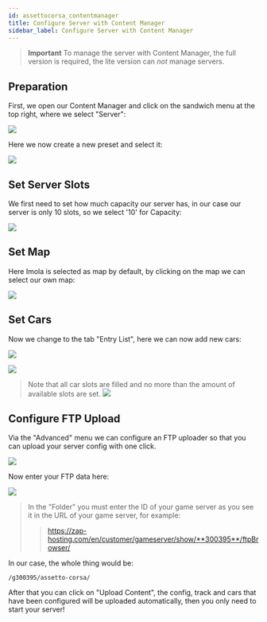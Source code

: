 ```yaml
---
id: assettocorsa_contentmanager
title: Configure Server with Content Manager
sidebar_label: Configure Server with Content Manager
---
```



> **Important** To manage the server with Content Manager, the full version is required, the lite version can *not* manage servers.


## Preparation

First, we open our Content Manager and click on the sandwich menu at the top right, where we select "Server":

![](https://screensaver01.zap-hosting.com/index.php/s/BDGw7TkYT286qgF/preview)

Here we now create a new preset and select it:

![](https://screensaver01.zap-hosting.com/index.php/s/dG7AsDiRKDzDCkn/preview)

## Set Server Slots

We first need to set how much capacity our server has, in our case our server is only 10 slots, so we select '10' for Capacity:

![](https://screensaver01.zap-hosting.com/index.php/s/H44SCCYFgRPeasG/preview)

## Set Map

Here Imola is selected as map by default, by clicking on the map we can select our own map:

![](https://screensaver01.zap-hosting.com/index.php/s/RcjefNi3Xi4emZR/preview)


## Set Cars

Now we change to the tab "Entry List", here we can now add new cars:

![](https://screensaver01.zap-hosting.com/index.php/s/HnHL2s6yTXb2aCn/preview)

![](https://screensaver01.zap-hosting.com/index.php/s/R5KpGwAEAm8La2J/preview)


> Note that all car slots are filled and no more than the amount of available slots are set.
> ![](https://screensaver01.zap-hosting.com/index.php/s/RcJpb7MSd65zLf7/preview)

## Configure FTP Upload

Via the "Advanced" menu we can configure an FTP uploader so that you can upload your server config with one click.

![](https://screensaver01.zap-hosting.com/index.php/s/iXxYFoZ46TKnAeg/preview)

Now enter your FTP data here:

![](https://screensaver01.zap-hosting.com/index.php/s/oqXLoZBQJdSjxCL/preview)

> In the "Folder" you must enter the ID of your game server as you see it in the URL of your game server, for example:
> > https://zap-hosting.com/en/customer/gameserver/show/**300395**/ftpBrowser/

In our case, the whole thing would be:

```
/g300395/assetto-corsa/
```

After that you can click on "Upload Content", the config, track and cars that have been configured will be uploaded automatically, then you only need to start your server!
